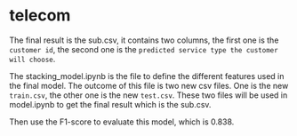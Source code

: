 # telecom
The final result is the sub.csv, it contains two columns, the first one is the `customer id`, the second one is the `predicted service type the customer will choose`.

The stacking_model.ipynb is the file to define the different features used in the final model. The outcome of this file is two new csv files. One is the new `train.csv`, the other one is the new `test.csv`. These two files will be used in model.ipynb to get the final result which is the sub.csv.

Then use the F1-score to evaluate this model, which is 0.838.
